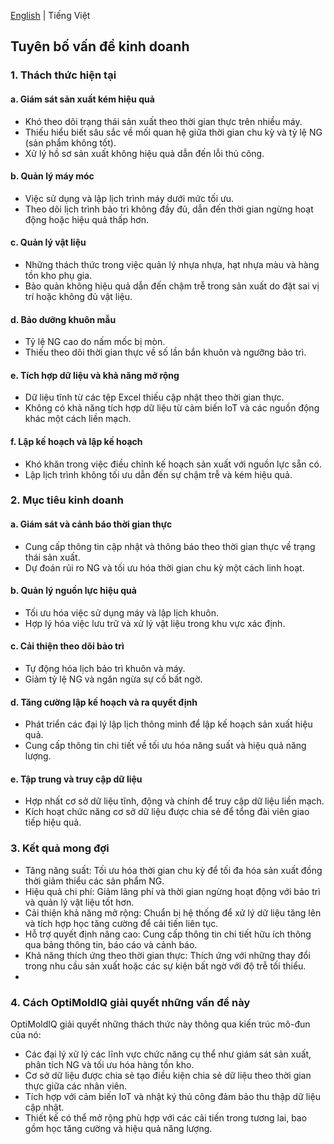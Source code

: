 [English](https://github.com/ThuyHaLE/OptiMoldIQ/blob/main/README.md) | Tiếng Việt
## Tuyên bố vấn đề kinh doanh

### 1. Thách thức hiện tại
#### a. Giám sát sản xuất kém hiệu quả
- Khó theo dõi trạng thái sản xuất theo thời gian thực trên nhiều máy.
- Thiếu hiểu biết sâu sắc về mối quan hệ giữa thời gian chu kỳ và tỷ lệ NG (sản phẩm không tốt).
- Xử lý hồ sơ sản xuất không hiệu quả dẫn đến lỗi thủ công.
#### b. Quản lý máy móc
- Việc sử dụng và lập lịch trình máy dưới mức tối ưu.
- Theo dõi lịch trình bảo trì không đầy đủ, dẫn đến thời gian ngừng hoạt động hoặc hiệu quả thấp hơn.
#### c. Quản lý vật liệu
- Những thách thức trong việc quản lý nhựa nhựa, hạt nhựa màu và hàng tồn kho phụ gia.
- Bảo quản không hiệu quả dẫn đến chậm trễ trong sản xuất do đặt sai vị trí hoặc không đủ vật liệu.
#### d. Bảo dưỡng khuôn mẫu
- Tỷ lệ NG cao do nấm mốc bị mòn.
- Thiếu theo dõi thời gian thực về số lần bắn khuôn và ngưỡng bảo trì.
#### e. Tích hợp dữ liệu và khả năng mở rộng
- Dữ liệu tĩnh từ các tệp Excel thiếu cập nhật theo thời gian thực.
- Không có khả năng tích hợp dữ liệu từ cảm biến IoT và các nguồn động khác một cách liền mạch.
#### f. Lập kế hoạch và lập kế hoạch
- Khó khăn trong việc điều chỉnh kế hoạch sản xuất với nguồn lực sẵn có.
- Lập lịch trình không tối ưu dẫn đến sự chậm trễ và kém hiệu quả.

### 2. Mục tiêu kinh doanh
#### a. Giám sát và cảnh báo thời gian thực
- Cung cấp thông tin cập nhật và thông báo theo thời gian thực về trạng thái sản xuất.
- Dự đoán rủi ro NG và tối ưu hóa thời gian chu kỳ một cách linh hoạt.
#### b. Quản lý nguồn lực hiệu quả
- Tối ưu hóa việc sử dụng máy và lập lịch khuôn.
- Hợp lý hóa việc lưu trữ và xử lý vật liệu trong khu vực xác định.
#### c. Cải thiện theo dõi bảo trì
- Tự động hóa lịch bảo trì khuôn và máy.
- Giảm tỷ lệ NG và ngăn ngừa sự cố bất ngờ.
#### d. Tăng cường lập kế hoạch và ra quyết định
- Phát triển các đại lý lập lịch thông minh để lập kế hoạch sản xuất hiệu quả.
- Cung cấp thông tin chi tiết về tối ưu hóa năng suất và hiệu quả năng lượng.
#### e. Tập trung và truy cập dữ liệu
- Hợp nhất cơ sở dữ liệu tĩnh, động và chính để truy cập dữ liệu liền mạch.
- Kích hoạt chức năng cơ sở dữ liệu được chia sẻ để tổng đài viên giao tiếp hiệu quả.

### 3. Kết quả mong đợi
- Tăng năng suất: Tối ưu hóa thời gian chu kỳ để tối đa hóa sản xuất đồng thời giảm thiểu các sản phẩm NG.
- Hiệu quả chi phí: Giảm lãng phí và thời gian ngừng hoạt động với bảo trì và quản lý vật liệu tốt hơn.
- Cải thiện khả năng mở rộng: Chuẩn bị hệ thống để xử lý dữ liệu tăng lên và tích hợp học tăng cường để cải tiến liên tục.
- Hỗ trợ quyết định nâng cao: Cung cấp thông tin chi tiết hữu ích thông qua bảng thông tin, báo cáo và cảnh báo.
- Khả năng thích ứng theo thời gian thực: Thích ứng với những thay đổi trong nhu cầu sản xuất hoặc các sự kiện bất ngờ với độ trễ tối thiểu.
- 
### 4. Cách OptiMoldIQ giải quyết những vấn đề này
OptiMoldIQ giải quyết những thách thức này thông qua kiến trúc mô-đun của nó:
- Các đại lý xử lý các lĩnh vực chức năng cụ thể như giám sát sản xuất, phân tích NG và tối ưu hóa hàng tồn kho.
- Cơ sở dữ liệu được chia sẻ tạo điều kiện chia sẻ dữ liệu theo thời gian thực giữa các nhân viên.
- Tích hợp với cảm biến IoT và nhật ký thủ công đảm bảo thu thập dữ liệu cập nhật.
- Thiết kế có thể mở rộng phù hợp với các cải tiến trong tương lai, bao gồm học tăng cường và hiệu quả năng lượng.
